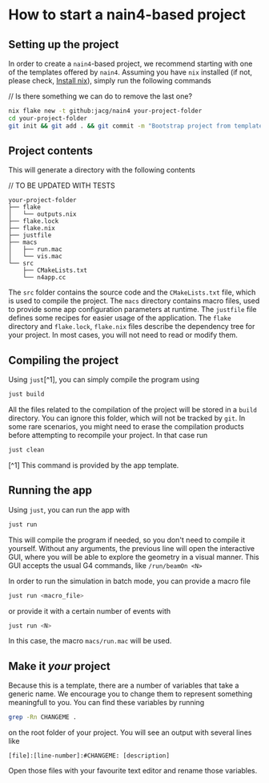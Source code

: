 # How to start a nain4-based project

## Setting up the project

In order to create a `nain4`-based project, we recommend starting with
one of the templates offered by `nain4`. Assuming you have `nix`
installed (if not, please check, [Install
nix](./install-nix.md)), simply run the following commands

// Is there something we can do to remove the last one?
```bash
nix flake new -t github:jacg/nain4 your-project-folder
cd your-project-folder
git init && git add . && git commit -m "Bootstrap project from template"`
```

## Project contents

This will generate a directory with the following contents

// TO BE UPDATED WITH TESTS
```
your-project-folder
├── flake
│   └── outputs.nix
├── flake.lock
├── flake.nix
├── justfile
├── macs
│   ├── run.mac
│   └── vis.mac
└── src
    ├── CMakeLists.txt
    └── n4app.cc
```

The `src` folder contains the source code and the `CMakeLists.txt`
file, which is used to compile the project. The `macs` directory
contains macro files, used to provide some app configuration
parameters at runtime. The `justfile` file defines some recipes for
easier usage of the application.  The `flake` directory and
`flake.lock`, `flake.nix` files describe the dependency tree for your
project. In most cases, you will not need to read or modify them.


## Compiling the project

Using `just`[^1], you can simply compile the program using

```bash
just build
```

All the files related to the compilation of the project will be stored
in a `build` directory. You can ignore this folder, which will not be
tracked by `git`. In some rare scenarios, you might need to erase the
compilation products before attempting to recompile your project. In
that case run

```bash
just clean
```

[^1] This command is provided by the app template.


## Running the app

Using `just`, you can run the app with

```bash
just run
```

This will compile the program if needed, so you don't need to compile
it yourself. Without any arguments, the previous line will open the
interactive GUI, where you will be able to explore the geometry in a
visual manner. This GUI accepts the usual G4 commands, like
`/run/beamOn <N>`

In order to run the simulation in batch mode, you can provide a macro
file

```bash
just run <macro_file>
```

or provide it with a certain number of events with

```bash
just run <N>
```

In this case, the macro `macs/run.mac` will be used.


## Make it *your* project

Because this is a template, there are a number of variables that take
a generic name. We encourage you to change them to represent something
meaningfull to you. You can find these variables by running
```bash
grep -Rn CHANGEME .
```

on the root folder of your project. You will see an output with
several lines like

```
[file]:[line-number]:#CHANGEME: [description]
```

Open those files with your favourite text editor and rename those
variables.
